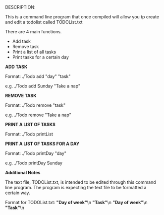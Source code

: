 DESCRIPTION:

This is a command line program that once compiled will allow you tp create and edit a todolist called TODOList.txt

There are 4 main functions.
* Add task
* Remove task
* Print a list of all tasks
* Print tasks for a certain day

**ADD TASK**

Format: ./Todo add "day" "task"

e.g. ./Todo add Sunday "Take a nap"

**REMOVE TASK**

Format: ./Todo remove "task"

e.g. ./Todo remove "Take a nap"

**PRINT A LIST OF TASKS**

Format: ./Todo printList

**PRINT A LIST OF TASKS FOR A DAY**

Format: ./Todo printDay "day"

e.g. ./Todo printDay Sunday



**Additional Notes**

The text file, TODOList.txt, is intended to be edited through this command line program. The program is expecting the text file to be formatted a certain way.

Format for TODOList.txt:
**"Day of week"**\n
**"Task"**\n
**"Day of week"**\n
**"Task"**\n
